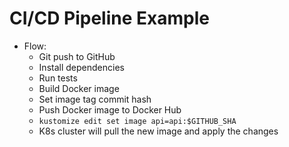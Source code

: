 # CI/CD Pipeline Example

- Flow:
  - Git push to GitHub
  - Install dependencies
  - Run tests
  - Build Docker image
  - Set image tag commit hash
  - Push Docker image to Docker Hub
  - `kustomize edit set image api=api:$GITHUB_SHA`
  - K8s cluster will pull the new image and apply the changes
